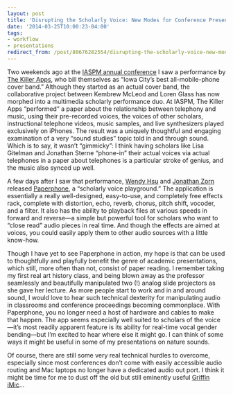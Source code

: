 ```yaml
---
layout: post 
title: 'Disrupting the Scholarly Voice: New Modes for Conference Presentation' 
date: '2014-03-25T10:00:23-04:00' 
tags: 
- workflow 
- presentations 
redirect_from: /post/80676282554/disrupting-the-scholarly-voice-new-modes-for/
---
```


Two weekends ago at the [IASPM annual conference](http://iaspm-us.net/conferences/) I saw a performance by [The Killer Apps](http://kembrew.com/the-killer-apps/), who bill themselves as “Iowa City’s best all-mobile-phone cover band.” Although they started as an actual cover band, the collaborative project between Kembrew McLeod and Loren Glass has now morphed into a multimedia scholarly performance duo. At IASPM, The Killer Apps “performed” a paper about the relationship between telephony and music, using their pre-recorded voices, the voices of other scholars, instructional telephone videos, music samples, and live synthesizers played exclusively on iPhones. The result was a uniquely thoughtful and engaging examination of a very “sound studies” topic told in and through sound. Which is to say, it wasn’t “gimmicky”: I think having scholars like Lisa Gitelman and Jonathan Sterne “phone-in” their actual voices via actual telephones in a paper about telephones is a particular stroke of genius, and the music also synced up well.

A few days after I saw that performance, [Wendy Hsu](http://beingwendyhsu.info/) and [Jonathan Zorn](http://jonathanzorn.net/) released [Paperphone](http://www.beingwendyhsu.info/paperphone/), a “scholarly voice playground.” The application is essentially a really well-designed, easy-to-use, and completely free effects rack, complete with distortion, echo, reverb, chorus, pitch shift, vocoder, and a filter. It also has the ability to playback files at various speeds in forward and reverse—a simple but powerful tool for scholars who want to “close read” audio pieces in real time. And though the effects are aimed at voices, you could easily apply them to other audio sources with a little know-how.

Though I have yet to see Paperphone in action, my hope is that can be used to thoughtfully and playfully benefit the genre of academic presentations, which still, more often than not, consist of paper reading. I remember taking my first real art history class, and being blown away as the professor seamlessly and beautifully manipulated two (!) analog slide projectors as she gave her lecture. As more people start to work and in and around sound, I would love to hear such technical dexterity for manipulating audio in classrooms and conference proceedings becoming commonplace. With Paperphone, you no longer need a host of hardware and cables to make that happen. The app seems especially well suited to scholars of the voice—it’s most readily apparent feature is its ability for real-time vocal gender bending—but I’m excited to hear where else it might go. I can think of some ways it might be useful in some of my presentations on nature sounds.

Of course, there are still some very real technical hurdles to overcome, especially since most conferences don’t come with easily accessible audio routing and Mac laptops no longer have a dedicated audio out port. I think it might be time for me to dust off the old but still eminently useful [Griffin iMic](http://www.amazon.com/Griffin-Technology-7725-IUAI-Discontinued-Manufacturer/dp/B003Y5D776/ref=sr_1_1?ie=UTF8&qid=1404662930&sr=8-1&keywords=griffin+imic)…

